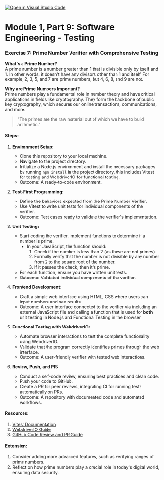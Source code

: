 [![Open in Visual Studio Code](https://classroom.github.com/assets/open-in-vscode-718a45dd9cf7e7f842a935f5ebbe5719a5e09af4491e668f4dbf3b35d5cca122.svg)](https://classroom.github.com/online_ide?assignment_repo_id=12582040&assignment_repo_type=AssignmentRepo)

# Module 1, Part 9: Software Engineering - Testing

### Exercise 7: Prime Number Verifier with Comprehensive Testing

**What's a Prime Number?**  
A prime number is a number greater than 1 that is divisible only by itself and 1. In other words, it doesn’t have any divisors other than 1 and itself. For example, 2, 3, 5, and 7 are prime numbers, but 4, 6, 8, and 9 are not.

**Why are Prime Numbers Important?**  
Prime numbers play a fundamental role in number theory and have critical applications in fields like cryptography. They form the backbone of public key cryptography, which secures our online transactions, communications, and more.

> "The primes are the raw material out of which we have to build arithmetic."


#### Steps:

1. **Environment Setup:**
    - Clone this repository to your local machine.
    - Navigate to the project directory.
    - Initialize a Node.js environment and install the necessary packages by running `npm install` in the project directory, this includes Vitest for testing and WebdriverIO for functional testing.
    - Outcome: A ready-to-code environment.

2. **Test-First Programming:**
    - Define the behaviors expected from the Prime Number Verifier.
    - Use Vitest to write unit tests for individual components of the verifier.
    - Outcome: Test cases ready to validate the verifier's implementation.

3. **Unit Testing:**
    - Start coding the verifier. Implement functions to determine if a number is prime.
        - In your JavaScript, the function should:
             1. Check if the number is less than 2 (as these are not primes).
             2. Formally verify that the number is not divisible by any number from 2 to the square root of the number.
             3. If it passes the check, then it's prime.
    - For each function, ensure you have written unit tests.
    - Outcome: Validated individual components of the verifier.

4. **Frontend Development:**
    - Craft a simple web interface using HTML, CSS where users can input numbers and see results.
    - Outcome: A user interface connected to the verifier via including an external JavaScript file and calling a function that is used for **both** unit testing in Node.js and Functional Testing in the browser.

5. **Functional Testing with WebdriverIO:**
    - Automate browser interactions to test the complete functionality using WebdriverIO.
    - Validate that the program correctly identifies primes through the web interface.
    - Outcome: A user-friendly verifier with tested web interactions.

6. **Review, Push, and PR:**
    - Conduct a self-code review, ensuring best practices and clean code.
    - Push your code to GitHub.
    - Create a PR for peer reviews, integrating CI for running tests automatically on PRs.
    - Outcome: A repository with documented code and automated workflows.

#### Resources:
1. [Vitest Documentation](https://vitest.dev/)
2. [WebdriverIO Guide](https://webdriver.io/docs/gettingstarted)
3. [GitHub Code Review and PR Guide](https://docs.github.com/en/github/collaborating-with-issues-and-pull-requests/about-pull-requests)

#### Extension:
1. Consider adding more advanced features, such as verifying ranges of prime numbers.
2. Reflect on how prime numbers play a crucial role in today's digital world, ensuring data security.

